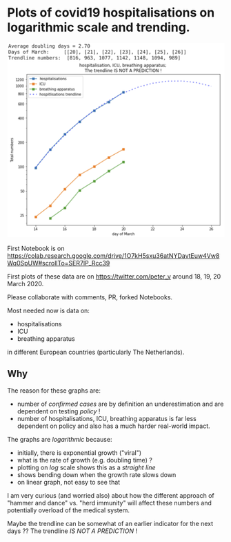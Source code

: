 # Plots of covid19 hospitalisations on logarithmic scale and trending.

![covid19-log-hospital-admissions-belgium](./images/covid19-log-belgium-2020-03-20.png "covid19 log hospital admissions belgium")

First Notebook is on https://colab.research.google.com/drive/1O7kH5sxu36atNYDavtEuw4Vw8Wq0SpUW#scrollTo=SER7lP_Rcc39

First plots of these data are on https://twitter.com/peter_v around 18, 19, 20 March 2020.

Please collaborate with comments, PR, forked Notebooks.

Most needed now is data on:

* hospitalisations
* ICU
* breathing apparatus

in different European countries (particularly The Netherlands).

## Why

The reason for these graphs are:

* number of _confirmed cases_ are by definition an underestimation and are dependent on testing _policy_ !
* number of hospitalisations, ICU, breathing apparatus is far less dependent on policy and also has a much harder real-world impact.

The graphs are _logarithmic_ because:

* initially, there is exponential growth ("viral")
* what is the rate of growth (e.g. doubling time) ?
* plotting on _log_ scale shows this as a _straight line_
* shows bending down when the growth rate slows down
* on linear graph, not easy to see that

I am very curious (and worried also) about how the different approach of "hammer and dance" vs. "herd immunity" will affect these numbers and potentially overload of the medical system.

Maybe the trendline can be somewhat of an earlier indicator for the next days ??
The trendline *IS NOT A PREDICTION* !
